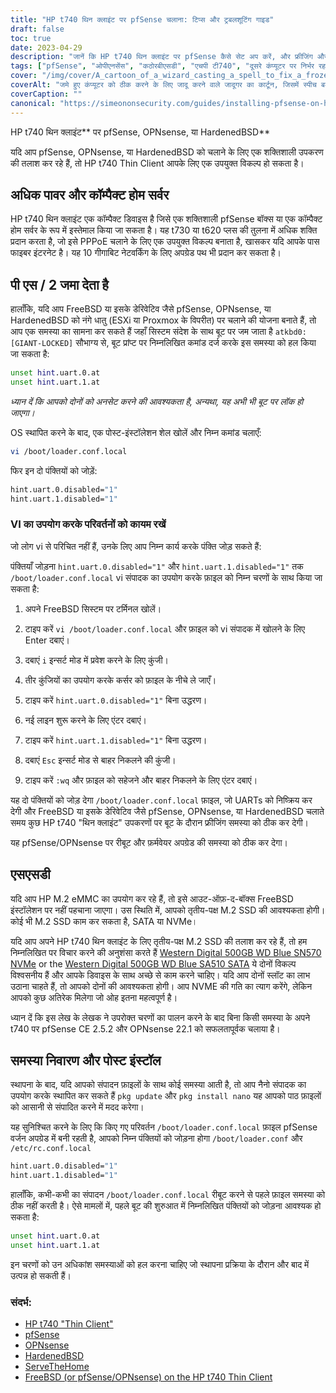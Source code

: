 ```yaml
---
title: "HP t740 थिन क्लाइंट पर pfSense चलाना: टिप्स और ट्रबलशूटिंग गाइड"
draft: false
toc: true
date: 2023-04-29
description: "जानें कि HP t740 थिन क्लाइंट पर pfSense कैसे सेट अप करें, और फ्रीजिंग और SSD डिटेक्शन जैसी संभावित समस्याओं का निवारण कैसे करें।"
tags: ["pfSense", "ओपीएनसेंस", "कठोरबीएसडी", "एचपी टी740", "दूसरे कंप्यूटर पर निर्भर रहने वाला कंप्यूटर प्रोग्राम", "होम सर्वर", "पीपीपीओई", "FreeBSD", "बूट प्रांप्ट", "loader.conf.local", "नैनो संपादक", "एसएसडी का पता लगाने", "एम.2 एसएसडी", "पश्चिमी डिजिटल", "समस्या निवारण", "स्थापना के बाद", "यूएआरटी", "ESXi", "प्रॉक्समॉक्स"]
cover: "/img/cover/A_cartoon_of_a_wizard_casting_a_spell_to_fix_a_frozen_computer.png"
coverAlt: "जमे हुए कंप्यूटर को ठीक करने के लिए जादू करने वाले जादूगर का कार्टून, जिसमें स्पीच बबल कह रहा है प्रॉब्लम सॉल्व्ड"
coverCaption: ""
canonical: "https://simeononsecurity.com/guides/installing-pfsense-on-hp-t740-thin-client/"
---
```

 HP t740 थिन क्लाइंट** पर pfSense, OPNsense, या HardenedBSD**

यदि आप pfSense, OPNsense, या HardenedBSD को चलाने के लिए एक शक्तिशाली उपकरण की तलाश कर रहे हैं, तो HP t740 Thin Client आपके लिए एक उपयुक्त विकल्प हो सकता है।

## अधिक पावर और कॉम्पैक्ट होम सर्वर

HP t740 थिन क्लाइंट एक कॉम्पैक्ट डिवाइस है जिसे एक शक्तिशाली pfSense बॉक्स या एक कॉम्पैक्ट होम सर्वर के रूप में इस्तेमाल किया जा सकता है। यह t730 या t620 प्लस की तुलना में अधिक शक्ति प्रदान करता है, जो इसे PPPoE चलाने के लिए एक उपयुक्त विकल्प बनाता है, खासकर यदि आपके पास फाइबर इंटरनेट है। यह 10 गीगाबिट नेटवर्किंग के लिए अपग्रेड पथ भी प्रदान कर सकता है।

## पी एस / 2 जमा देता है

हालाँकि, यदि आप FreeBSD या इसके डेरिवेटिव जैसे pfSense, OPNsense, या HardenedBSD को नंगे धातु (ESXi या Proxmox के विपरीत) पर चलाने की योजना बनाते हैं, तो आप एक समस्या का सामना कर सकते हैं जहाँ सिस्टम संदेश के साथ बूट पर जम जाता है `atkbd0: [GIANT-LOCKED]` सौभाग्य से, बूट प्रांप्ट पर निम्नलिखित कमांड दर्ज करके इस समस्या को हल किया जा सकता है:

```bash
unset hint.uart.0.at
unset hint.uart.1.at
```

*ध्यान दें कि आपको दोनों को अनसेट करने की आवश्यकता है, अन्यथा, यह अभी भी बूट पर लॉक हो जाएगा।*

OS स्थापित करने के बाद, एक पोस्ट-इंस्टॉलेशन शेल खोलें और निम्न कमांड चलाएँ:

```bash
vi /boot/loader.conf.local
```
फिर इन दो पंक्तियों को जोड़ें:
```bash
hint.uart.0.disabled="1"
hint.uart.1.disabled="1"
```

### VI का उपयोग करके परिवर्तनों को कायम रखें
जो लोग vi से परिचित नहीं हैं, उनके लिए आप निम्न कार्य करके पंक्ति जोड़ सकते हैं:

पंक्तियाँ जोड़ना `hint.uart.0.disabled="1"` और `hint.uart.1.disabled="1"` तक `/boot/loader.conf.local` vi संपादक का उपयोग करके फ़ाइल को निम्न चरणों के साथ किया जा सकता है:

1. अपने FreeBSD सिस्टम पर टर्मिनल खोलें।

2. टाइप करें `vi /boot/loader.conf.local` और फ़ाइल को vi संपादक में खोलने के लिए Enter दबाएं।

3. दबाएं `i` इन्सर्ट मोड में प्रवेश करने के लिए कुंजी।

4. तीर कुंजियों का उपयोग करके कर्सर को फ़ाइल के नीचे ले जाएँ।

5. टाइप करें `hint.uart.0.disabled="1"` बिना उद्धरण।

6. नई लाइन शुरू करने के लिए एंटर दबाएं।

7. टाइप करें `hint.uart.1.disabled="1"` बिना उद्धरण।

8. दबाएं `Esc` इन्सर्ट मोड से बाहर निकलने की कुंजी।

9. टाइप करें `:wq` और फ़ाइल को सहेजने और बाहर निकलने के लिए एंटर दबाएं।

यह दो पंक्तियों को जोड़ देगा `/boot/loader.conf.local` फ़ाइल, जो UARTs को निष्क्रिय कर देगी और FreeBSD या इसके डेरिवेटिव जैसे pfSense, OPNsense, या HardenedBSD चलाते समय कुछ HP t740 "थिन क्लाइंट" उपकरणों पर बूट के दौरान फ्रीजिंग समस्या को ठीक कर देगी।

यह pfSense/OPNsense पर रीबूट और फ़र्मवेयर अपग्रेड की समस्या को ठीक कर देगा।

## एसएसडी

यदि आप HP M.2 eMMC का उपयोग कर रहे हैं, तो इसे आउट-ऑफ़-द-बॉक्स FreeBSD इंस्टॉलेशन पर नहीं पहचाना जाएगा। उस स्थिति में, आपको तृतीय-पक्ष M.2 SSD की आवश्यकता होगी। कोई भी M.2 SSD काम कर सकता है, SATA या NVMe।

यदि आप अपने HP t740 थिन क्लाइंट के लिए तृतीय-पक्ष M.2 SSD की तलाश कर रहे हैं, तो हम निम्नलिखित पर विचार करने की अनुशंसा करते हैं [Western Digital 500GB WD Blue SN570 NVMe](https://amzn.to/44bFCBk) or the [Western Digital 500GB WD Blue SA510 SATA](https://amzn.to/3AEbd0V) ये दोनों विकल्प विश्वसनीय हैं और आपके डिवाइस के साथ अच्छे से काम करने चाहिए। यदि आप दोनों स्लॉट का लाभ उठाना चाहते हैं, तो आपको दोनों की आवश्यकता होगी। आप NVME की गति का त्याग करेंगे, लेकिन आपको कुछ अतिरेक मिलेगा जो ओह इतना महत्वपूर्ण है।

ध्यान दें कि इस लेख के लेखक ने उपरोक्त चरणों का पालन करने के बाद बिना किसी समस्या के अपने t740 पर pfSense CE 2.5.2 और OPNsense 22.1 को सफलतापूर्वक चलाया है।

## समस्या निवारण और पोस्ट इंस्टॉल

स्थापना के बाद, यदि आपको संपादन फ़ाइलों के साथ कोई समस्या आती है, तो आप नैनो संपादक का उपयोग करके स्थापित कर सकते हैं `pkg update` और `pkg install nano` यह आपको पाठ फ़ाइलों को आसानी से संपादित करने में मदद करेगा।

यह सुनिश्चित करने के लिए कि किए गए परिवर्तन `/boot/loader.conf.local` फ़ाइल pfSense वर्जन अपग्रेड में बनी रहती है, आपको निम्न पंक्तियों को जोड़ना होगा `/boot/loader.conf` और `/etc/rc.conf.local` 
```bash
hint.uart.0.disabled="1"
hint.uart.1.disabled="1"
```

हालाँकि, कभी-कभी का संपादन `/boot/loader.conf.local` रीबूट करने से पहले फ़ाइल समस्या को ठीक नहीं करती है। ऐसे मामलों में, पहले बूट की शुरुआत में निम्नलिखित पंक्तियों को जोड़ना आवश्यक हो सकता है:

```bash
unset hint.uart.0.at
unset hint.uart.1.at
```

इन चरणों को उन अधिकांश समस्याओं को हल करना चाहिए जो स्थापना प्रक्रिया के दौरान और बाद में उत्पन्न हो सकती हैं।

### संदर्भ:
- [HP t740 "Thin Client"](https://www8.hp.com/us/en/thin-clients/t740.html)
- [pfSense](https://www.pfsense.org/)
- [OPNsense](https://opnsense.org/)
- [HardenedBSD](https://hardenedbsd.org/)
- [ServeTheHome](https://www.servethehome.com/hp-t740-thin-client-review/)
- [FreeBSD (or pfSense/OPNsense) on the HP t740 Thin Client](https://www.neelc.org/posts/hp-t740-freebsd/)
